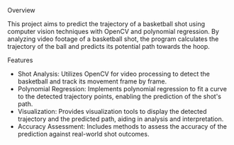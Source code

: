  Overview

This project aims to predict the trajectory of a basketball shot using computer vision techniques with OpenCV and polynomial regression. By analyzing video footage of a basketball shot, the program calculates the trajectory of the ball and predicts its potential path towards the hoop.

Features

  - Shot Analysis: Utilizes OpenCV for video processing to detect the basketball and track its movement frame by frame.
  - Polynomial Regression: Implements polynomial regression to fit a curve to the detected trajectory points, enabling the prediction of the shot's path.
  - Visualization: Provides visualization tools to display the detected trajectory and the predicted path, aiding in analysis and interpretation.
  - Accuracy Assessment: Includes methods to assess the accuracy of the prediction against real-world shot outcomes.

